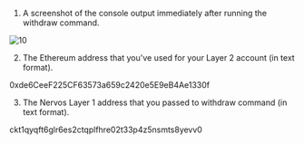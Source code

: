 1. A screenshot of the console output immediately after running the withdraw command.

![10](https://user-images.githubusercontent.com/82708391/131312942-13288575-0861-41f8-8c2b-c557f7e9162b.PNG)


2. The Ethereum address that you've used for your Layer 2 account (in text format).

0xde6CeeF225CF63573a659c2420e5E9eB4Ae1330f

3. The Nervos Layer 1 address that you passed to withdraw command (in text format).

ckt1qyqft6glr6es2ctqplfhre02t33p4z5nsmts8yevv0
